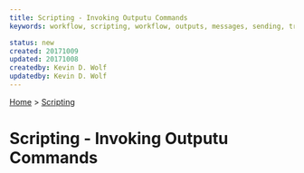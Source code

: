 ```yaml
---
title: Scripting - Invoking Outputu Commands
keywords: workflow, scripting, workflow, outputs, messages, sending, transmitter

status: new
created: 20171009
updated: 20171008
createdby: Kevin D. Wolf
updatedby: Kevin D. Wolf
---
```

[Home](../Index.md) > [Scripting](Index.md)

# Scripting - Invoking Outputu Commands




